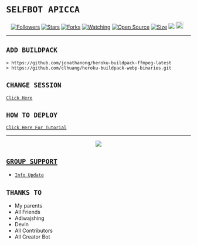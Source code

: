 # ```SELFBOT APICCA```
<p align="center">
<a href="https://github.com/xcz404/followers"><img title="Followers" src="https://img.shields.io/github/followers/xcz404?color=red&style=flat-square"></a>
<a href="https://github.com/xcz404/SELFBOT-APICCA/stargazers/"><img title="Stars" src="https://img.shields.io/github/stars/xcz404/SELFBOT-APICCA?color=blue&style=flat-square"></a>
<a href="https://github.com/xcz404/SELFBOT-APICCA/network/members"><img title="Forks" src="https://img.shields.io/github/forks/xcz404/SELFBOT-APICCA?color=red&style=flat-square"></a>
<a href="https://github.com/xcz404/SELFBOT-APICCA/watchers"><img title="Watching" src="https://img.shields.io/github/watchers/xcz404/SELFBOT-APICCA?label=Watchers&color=blue&style=flat-square"></a>
<a href="https://github.com/xcz404/SELFBOT-APICCA"><img title="Open Source" src="https://badges.frapsoft.com/os/v2/open-source.svg?v=103"></a>
<a href="https://github.com/xcz404/SELFBOT-APICCA/"><img title="Size" src="https://img.shields.io/github/repo-size/xcz404/SELFBOT-APICCA?style=flat-square&color=green"></a>
<a href="https://hits.seeyoufarm.com"><img src="https://hits.seeyoufarm.com/api/count/incr/badge.svg?url=https%3A%2F%2Fgithub.com%2Fxcz404%2FSELFBOT-APICCA&count_bg=%2379C83D&title_bg=%23555555&icon=probot.svg&icon_color=%2300FF6D&title=hits&edge_flat=false"/></a>
<a href="https://github.com/xcz404/SELFBOT-APICCA/graphs/commit-activity"><img height="20" src="https://img.shields.io/badge/Maintained%3F-yes-green.svg"></a>&nbsp;&nbsp;
</p>
<p align='center'>
    </p>

-------

## `ADD BUILDPACK`

```
> https://github.com/jonathanong/heroku-buildpack-ffmpeg-latest
> https://github.com/clhuang/heroku-buildpack-webp-binaries.git
```

## `CHANGE SESSION`

[`Click Here`](https://github.com/xcz404/SELFBOT-APICCA/blob/master/rafa.json#L1)

## ```HOW TO DEPLOY```

[`Click Here For Tutorial`](https://youtu.be/5HgB__wARjM)<br>

----------

<p align="center">
  <a href="https://youtu.be/_CP2_1Yqauo"><img src="https://a.top4top.io/p_2081imvxm1.jpg" />
</p>

## ```GROUP SUPPORT```

- [`Info Update`](https://chat.whatsapp.com/JxVJ1eNnklBBAfWMssWpqW)

## `THANKS TO`

- My parents
- All Friends
- Adiwajshing
- Devin
- All Contributors
- All Creator Bot
